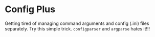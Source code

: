 # Config Plus

Getting tired of managing command arguments and config (.ini) files separately. Try this simple trick. `configparser` and `argparse` hates it!!!

